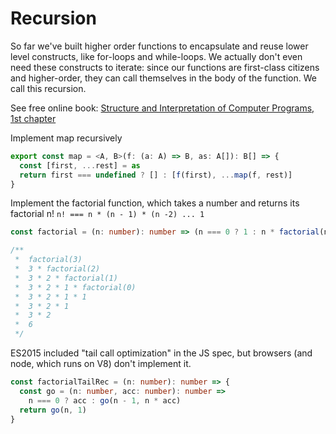 # Recursion

So far we've built higher order functions to encapsulate and reuse lower level constructs, like for-loops and while-loops.
We actually don't even need these constructs to iterate: since our functions are first-class citizens and higher-order,
they can call themselves in the body of the function.
We call this recursion.

See free online book: [Structure and Interpretation of Computer Programs, 1st chapter](https://mitpress.mit.edu/sites/default/files/sicp/full-text/book/book.html)

Implement map recursively

```ts
export const map = <A, B>(f: (a: A) => B, as: A[]): B[] => {
  const [first, ...rest] = as
  return first === undefined ? [] : [f(first), ...map(f, rest)]
}
```

Implement the factorial function, which takes a number and returns its factorial n!
`n! === n * (n - 1) * (n -2) ... 1`

```ts
const factorial = (n: number): number => (n === 0 ? 1 : n * factorial(n - 1))

/**
 *  factorial(3)
 *  3 * factorial(2)
 *  3 * 2 * factorial(1)
 *  3 * 2 * 1 * factorial(0)
 *  3 * 2 * 1 * 1
 *  3 * 2 * 1
 *  3 * 2
 *  6
 */
```

ES2015 included "tail call optimization" in the JS spec, but browsers (and node, which runs on V8) don't implement it.

```ts
const factorialTailRec = (n: number): number => {
  const go = (n: number, acc: number): number =>
    n === 0 ? acc : go(n - 1, n * acc)
  return go(n, 1)
}
```

